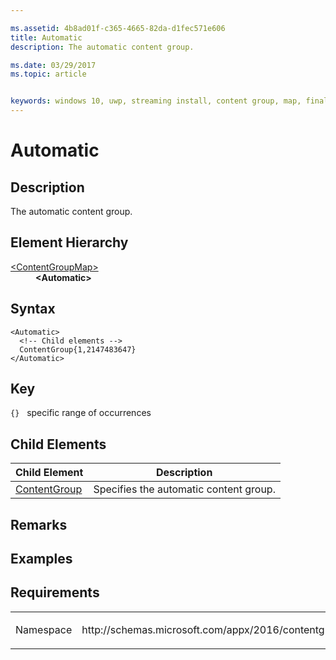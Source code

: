 ```yaml
---

ms.assetid: 4b8ad01f-c365-4665-82da-d1fec571e606
title: Automatic
description: The automatic content group.

ms.date: 03/29/2017
ms.topic: article


keywords: windows 10, uwp, streaming install, content group, map, final content group, automatic content group
---
```


# Automatic

## Description
The automatic content group.

## Element Hierarchy
<dl>
<dt><a href="element-final-contentgroupmap.md">&lt;ContentGroupMap&gt;</a></dt>
<dd><b>&lt;Automatic&gt;</b></dd>
</dl>

## Syntax
```syntax
<Automatic>
  <!-- Child elements -->
  ContentGroup{1,2147483647}
</Automatic>
```

## Key
`{}`   specific range of occurrences

## Child Elements

| Child Element | Description |
|---------------|-------------|
| [ContentGroup](element-final-automatic-contentgroup.md) | Specifies the automatic content group. |

## Remarks

## Examples

## Requirements
<table>
<colgroup>
<col width="50%" />
<col width="50%" />
</colgroup>
<tbody>
<tr class="odd">
<td><p>Namespace</p></td>
<td><p>http://schemas.microsoft.com/appx/2016/contentgroupmap</p></td>
</tr>
</tbody>
</table>